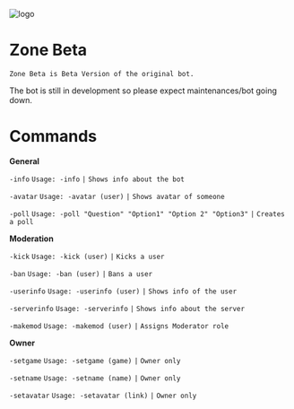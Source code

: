 ![logo](https://cdn.discordapp.com/attachments/500008372439875594/512571588424499210/20181115_121416.png)


# Zone Beta
```Zone Beta is Beta Version of the original bot.```

The bot is still in development so please expect maintenances/bot going down.

# Commands
**General**

`-info` `Usage: -info` `|` `Shows info about the bot`

`-avatar` `Usage: -avatar (user)` `|` `Shows avatar of someone`

`-poll` `Usage: -poll "Question" "Option1" "Option 2" "Option3"` `|` `Creates a poll`

**Moderation**

`-kick` `Usage: -kick (user)` `|` `Kicks a user`

`-ban` `Usage: -ban (user)` `|` `Bans a user`

`-userinfo` `Usage: -userinfo (user)` `|` `Shows info of the user`

`-serverinfo` `Usage: -serverinfo` `|` `Shows info about the server`

`-makemod` `Usage: -makemod (user)` `|` `Assigns Moderator role`

**Owner** 

`-setgame` `Usage: -setgame (game)` `|` `Owner only`

`-setname` `Usage: -setname (name)` `|` `Owner only`

`-setavatar` `Usage: -setavatar (link)` `|` `Owner only`
